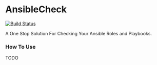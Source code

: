 AnsibleCheck
=============

[![Build Status](https://travis-ci.org/AnsibleCheck/ansiblecheck.svg?branch=master)](https://travis-ci.org/AnsibleCheck/ansiblecheck)

A One Stop Solution For Checking Your Ansible Roles and Playbooks.

### How To Use

TODO
